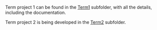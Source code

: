 Term project 1 can be found in the [Term1](https://github.com/me9hanics/DataEngineering-SQL/tree/main/Term1) subfolder, with all the details, including the documentation. 

Term project 2 is being developed in the [Term2](https://github.com/me9hanics/DataEngineering-SQL/tree/main/Term2) subfolder.